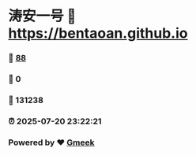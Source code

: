 # 涛安一号 :link: https://bentaoan.github.io 
### :page_facing_up: [88](https://bentaoan.github.io/tag.html) 
### :speech_balloon: 0 
### :hibiscus: 131238 
### :alarm_clock: 2025-07-20 23:22:21 
### Powered by :heart: [Gmeek](https://github.com/Meekdai/Gmeek)
